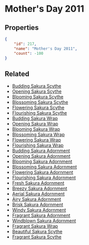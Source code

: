 # Mother's Day 2011

<no description available>

## Properties

```json
{
    "id": 217,
    "name": "Mother's Day 2011",
    "count": -100
}
```

## Related

- [Budding Sakura Scythe](../items/3782-budding-sakura-scythe.md)
- [Opening Sakura Scythe](../items/3783-opening-sakura-scythe.md)
- [Blooming Sakura Scythe](../items/3784-blooming-sakura-scythe.md)
- [Blossoming Sakura Scythe](../items/3785-blossoming-sakura-scythe.md)
- [Flowering Sakura Scythe](../items/3786-flowering-sakura-scythe.md)
- [Flourishing Sakura Scythe](../items/3787-flourishing-sakura-scythe.md)
- [Budding Sakura Wrap](../items/5521-budding-sakura-wrap.md)
- [Opening Sakura Wrap](../items/5522-opening-sakura-wrap.md)
- [Blooming Sakura Wrap](../items/5523-blooming-sakura-wrap.md)
- [Blossoming Sakura Wrap](../items/5524-blossoming-sakura-wrap.md)
- [Flowering Sakura Wrap](../items/5525-flowering-sakura-wrap.md)
- [Flourishing Sakura Wrap](../items/5526-flourishing-sakura-wrap.md)
- [Budding Sakura Adornment](../items/5527-budding-sakura-adornment.md)
- [Opening Sakura Adornment](../items/5528-opening-sakura-adornment.md)
- [Blooming Sakura Adornment](../items/5529-blooming-sakura-adornment.md)
- [Blossoming Sakura Adornment](../items/5530-blossoming-sakura-adornment.md)
- [Flowering Sakura Adornment](../items/5531-flowering-sakura-adornment.md)
- [Flourishing Sakura Adornment](../items/5532-flourishing-sakura-adornment.md)
- [Fresh Sakura Adornment](../items/5533-fresh-sakura-adornment.md)
- [Breezy Sakura Adornment](../items/5534-breezy-sakura-adornment.md)
- [Aerial Sakura Adornment](../items/5535-aerial-sakura-adornment.md)
- [Airy Sakura Adornment](../items/5536-airy-sakura-adornment.md)
- [Brisk Sakura Adornment](../items/5537-brisk-sakura-adornment.md)
- [Windy Sakura Adornment](../items/5538-windy-sakura-adornment.md)
- [Fragrant Sakura Adornment](../items/13887-fragrant-sakura-adornment.md)
- [Windblown Sakura Adornment](../items/13888-windblown-sakura-adornment.md)
- [Fragrant Sakura Wrap](../items/13889-fragrant-sakura-wrap.md)
- [Beautiful Sakura Scythe](../items/13891-beautiful-sakura-scythe.md)
- [Fragrant Sakura Scythe](../items/13890-fragrant-sakura-scythe.md)

